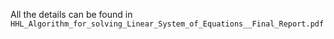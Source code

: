 All the details can be found in `HHL_Algorithm_for_solving_Linear_System_of_Equations__Final_Report.pdf`